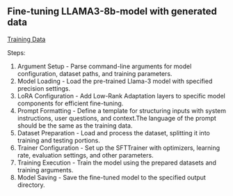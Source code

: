 ## Fine-tuning LLAMA3-8b-model with generated data 

[Training Data](https://drive.google.com/file/d/18JCPMP8MRxOGL6CVMfv2U8fFQ5yckGRp/view?usp=drive_link)

Steps: 
1. Argument Setup - Parse command-line arguments for model configuration, dataset paths, and training parameters.
2. Model Loading - Load the pre-trained Llama-3 model with specified precision settings.
3. LoRA Configuration - Add Low-Rank Adaptation layers to specific model components for efficient fine-tuning.
4. Prompt Formatting - Define a template for structuring inputs with system instructions, user questions, and context.The language of the prompt should be the same as the training data. 
5. Dataset Preparation - Load and process the dataset, splitting it into training and testing portions.
6. Trainer Configuration - Set up the SFTTrainer with optimizers, learning rate, evaluation settings, and other parameters.
7. Training Execution - Train the model using the prepared datasets and training arguments.
8. Model Saving - Save the fine-tuned model to the specified output directory.
